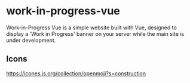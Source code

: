 # work-in-progress-vue

Work-in-Progress Vue is a simple website built with Vue, designed to display a 'Work in Progress' banner on your server while the main site is under development.

## Icons

https://icones.js.org/collection/openmoji?s=construction
